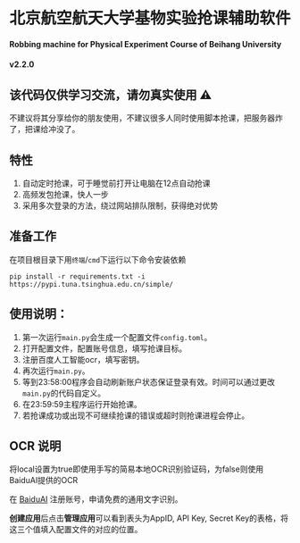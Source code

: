 # 北京航空航天大学基物实验抢课辅助软件
#### Robbing machine for Physical Experiment Course of Beihang University
#### v2.2.0

## 该代码仅供学习交流，请勿真实使用 :warning:
不建议将其分享给你的朋友使用，不建议很多人同时使用脚本抢课，把服务器炸了，把课给冲没了。

## 特性
1. 自动定时抢课，可于睡觉前打开让电脑在12点自动抢课
2. 高频发包抢课，快人一步
3. 采用多次登录的方法，绕过网站排队限制，获得绝对优势

## 准备工作
在项目根目录下用`终端`/`cmd`下运行以下命令安装依赖

    pip install -r requirements.txt -i https://pypi.tuna.tsinghua.edu.cn/simple/
    

## 使用说明：
1. 第一次运行`main.py`会生成一个配置文件`config.toml`。
2. 打开配置文件，配置账号信息，填写抢课目标。
3. 注册百度人工智能ocr，填写密钥。
4. 再次运行`main.py`。
5. 等到23:58:00程序会自动刷新账户状态保证登录有效。时间可以通过更改`main.py`的代码自定义。
6. 在23:59:59主程序运行开始抢课。
7. 若抢课成功或出现不可继续抢课的错误或超时则抢课进程会停止。

## OCR 说明
将local设置为true即使用手写的简易本地OCR识别验证码，为false则使用BaiduAI提供的OCR

在 [BaiduAI](https://ai.baidu.com/tech/ocr) 注册账号，申请免费的通用文字识别。

**创建应用**后点击**管理应用**可以看到表头为AppID, API Key, Secret Key的表格，将这三个值填入配置文件的对应的位置。
